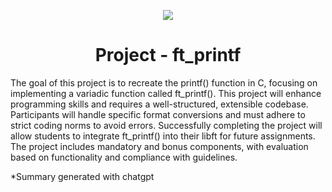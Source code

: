 <p align="center">
  <img src="badges/get_next_linee.png">
</p>

<h1 align="center">
  Project - ft_printf
</h1>

The goal of this project is to recreate the printf() function in C, focusing on implementing a variadic function called ft_printf(). This project will enhance programming skills and requires a well-structured, extensible codebase. Participants will handle specific format conversions and must adhere to strict coding norms to avoid errors. Successfully completing the project will allow students to integrate ft_printf() into their libft for future assignments. The project includes mandatory and bonus components, with evaluation based on functionality and compliance with guidelines.

*Summary generated with chatgpt
